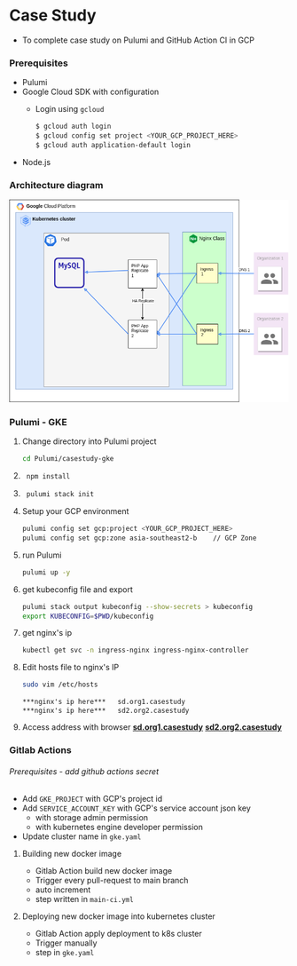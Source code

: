 # Case Study
- To complete case study on Pulumi and GitHub Action CI in GCP

### Prerequisites

- Pulumi
- Google Cloud SDK with configuration
    * Login using `gcloud`

        ```bash
        $ gcloud auth login
        $ gcloud config set project <YOUR_GCP_PROJECT_HERE>
        $ gcloud auth application-default login
        ```
- Node.js

### Architecture diagram
![image](./architectureDiagram.png)

### Pulumi - GKE

1. Change directory into Pulumi project
    ```bash
    cd Pulumi/casestudy-gke
    ```
1. ```bash
    npm install
    ```
1. ```bash
    pulumi stack init
    ```
1.  Setup your GCP environment
    ```bash
    pulumi config set gcp:project <YOUR_GCP_PROJECT_HERE>
    pulumi config set gcp:zone asia-southeast2-b    // GCP Zone
    ```
1.  run Pulumi
    ```bash
    pulumi up -y
    ```
1.  get kubeconfig file and export
    ```bash
    pulumi stack output kubeconfig --show-secrets > kubeconfig
    export KUBECONFIG=$PWD/kubeconfig
    ```
1.  get nginx's ip
    ```bash
    kubectl get svc -n ingress-nginx ingress-nginx-controller
    ```

1.  Edit hosts file to nginx's IP
    ```bash
    sudo vim /etc/hosts
    ```
    ```
    ***nginx's ip here***   sd.org1.casestudy
    ***nginx's ip here***   sd2.org2.casestudy
    ```
1.  Access address with browser  **[sd.org1.casestudy](http://sd.org1.casestudy)**   **[sd2.org2.casestudy](http://sd2.org2.casestudy)**
    
### Gitlab Actions
###### Prerequisites - add github actions secret
-   Add `GKE_PROJECT` with GCP's project id
-   Add `SERVICE_ACCOUNT_KEY` with GCP's service account json key
    - with storage admin permission
    - with kubernetes engine developer permission
-   Update cluster name in `gke.yaml`

1. Building new docker image
    -   Gitlab Action build new docker image 
    -   Trigger every pull-request to main branch
    -   auto increment
    -   step written in `main-ci.yml`

2. Deploying new docker image into kubernetes cluster
    -   Gitlab Action apply deployment to k8s cluster
    -   Trigger manually
    -   step in `gke.yaml`
